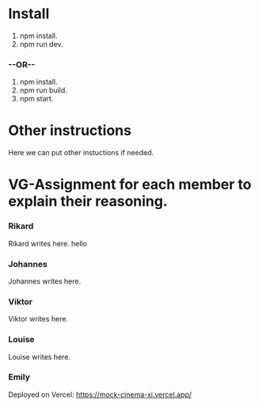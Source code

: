 # Install

1. npm install.
2. npm run dev.

### --OR--

1. npm install.
2. npm run build.
3. npm start.

# Other instructions

Here we can put other instuctions if needed.

# VG-Assignment for each member to explain their reasoning.

### Rikard

Rikard writes here. hello

### Johannes

Johannes writes here.

### Viktor

Viktor writes here.

### Louise 

Louise writes here.

### Emily

Deployed on Vercel: https://mock-cinema-xi.vercel.app/


